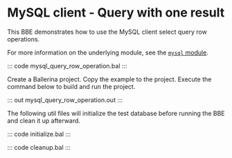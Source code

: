 # MySQL client - Query with one result

This BBE demonstrates how to use the MySQL client select query row operations. 

For more information on the underlying module, see the [`mysql` module](https://lib.ballerina.io/ballerinax/mysql/latest/).

::: code mysql_query_row_operation.bal :::

Create a Ballerina project. Copy the example to the project. Execute the command below to build and run the project.

::: out mysql_query_row_operation.out :::

The following util files will initialize the test database before running the BBE and clean it up afterward.

::: code initialize.bal :::

::: code cleanup.bal :::
